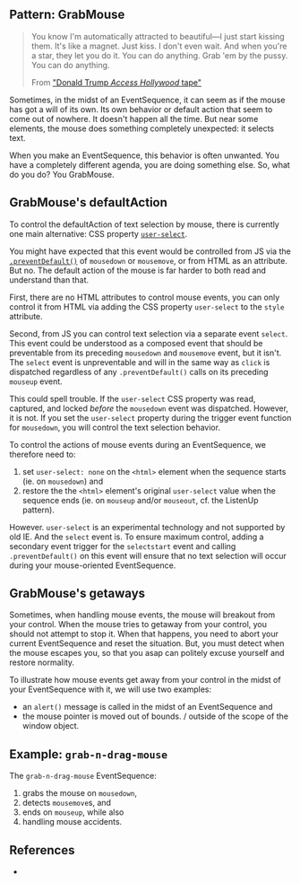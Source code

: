 ## Pattern: GrabMouse

> You know I'm automatically attracted to beautiful—I just start kissing them. 
> It's like a magnet. Just kiss. I don't even wait. And when you're a star, they let you do it. 
> You can do anything. Grab 'em by the pussy. You can do anything.
> 
>   From ["Donald Trump *Access Hollywood* tape"](https://en.wikipedia.org/wiki/Donald_Trump_Access_Hollywood_tape)

Sometimes, in the midst of an EventSequence, it can seem as if the mouse has got a will of its own.
Its own behavior or default action that seem to come out of nowhere.
It doesn't happen all the time.
But near some elements, the mouse does something completely unexpected: it selects text. 

When you make an EventSequence, this behavior is often unwanted. You have a completely different agenda,
you are doing something else. So, what do you do? You GrabMouse.

## GrabMouse's defaultAction

To control the defaultAction of text selection by mouse, there is currently one main alternative:
CSS property [`user-select`](https://developer.mozilla.org/en-US/docs/Web/CSS/user-select).

You might have expected that this event would be controlled from JS via the [`.preventDefault()`]() 
of `mousedown` or `mousemove`, or from HTML as an attribute. But no. The default action of the mouse is
far harder to both read and understand than that.

First, there are no HTML attributes to control mouse events, you can only control it from HTML via 
adding the CSS property `user-select` to the `style` attribute.
                                            
Second, from JS you can control text selection via a separate event `select`. This event could be
understood as a composed event that should be preventable from its preceding `mousedown` and `mousemove` event,
but it isn't. The `select` event is unpreventable and will in the same way as `click` is dispatched 
regardless of any `.preventDefault()` calls on its preceding `mouseup` event.

This could spell trouble. If the `user-select` CSS property was read, captured, and locked *before* 
the `mousedown` event was dispatched. However, it is not. If you set the `user-select` property during
the trigger event function for `mousedown`, you will control the text selection behavior.

To control the actions of mouse events during an EventSequence, we therefore need to:
1. set `user-select: none` on the `<html>` element when the sequence starts (ie. on `mousedown`) and
2. restore the the `<html>` element's original `user-select` value when the sequence ends 
   (ie. on `mouseup` and/or `mouseout`, cf. the ListenUp pattern). 

However. `user-select` is an experimental technology and not supported by old IE.
And the `select` event is. To ensure maximum control, adding a secondary event trigger for the `selectstart`
event and calling `.preventDefault()` on this event will ensure that no text selection will occur 
during your mouse-oriented EventSequence.

## GrabMouse's getaways

Sometimes, when handling mouse events, the mouse will breakout from your control. 
When the mouse tries to getaway from your control, you should not attempt to stop it.
When that happens, you need to abort your current EventSequence and reset the situation.
But, you must detect when the mouse escapes you, so that you asap can politely excuse yourself and 
restore normality.

To illustrate how mouse events get away from your control in the midst of your EventSequence with it,
we will use two examples:
 * an `alert()` message is called in the midst of an EventSequence and 
 * the mouse pointer is moved out of bounds. / outside of the scope of the window object.

## Example: `grab-n-drag-mouse`

The `grab-n-drag-mouse` EventSequence:
1. grabs the mouse on `mousedown`,
2. detects `mousemove`s, and
3. ends on `mouseup`, while also
4. handling mouse accidents.

## References

 * 